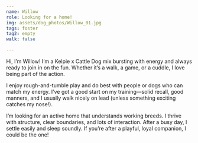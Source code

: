 ```yaml
---
name: Willow
role: Looking for a home!
img: assets/dog_photos/Willow_01.jpg
tags: foster
tag2: empty
walk: false

---
```

Hi, I’m Willow! I’m a Kelpie x Cattle Dog mix bursting with energy and always ready to join in on the fun. Whether it’s a walk, a game, or a cuddle, I love being part of the action.

I enjoy rough-and-tumble play and do best with people or dogs who can match my energy. I’ve got a good start on my training—solid recall, good manners, and I usually walk nicely on lead (unless something exciting catches my nose!).

I’m looking for an active home that understands working breeds. I thrive with structure, clear boundaries, and lots of interaction. After a busy day, I settle easily and sleep soundly. If you’re after a playful, loyal companion, I could be the one!